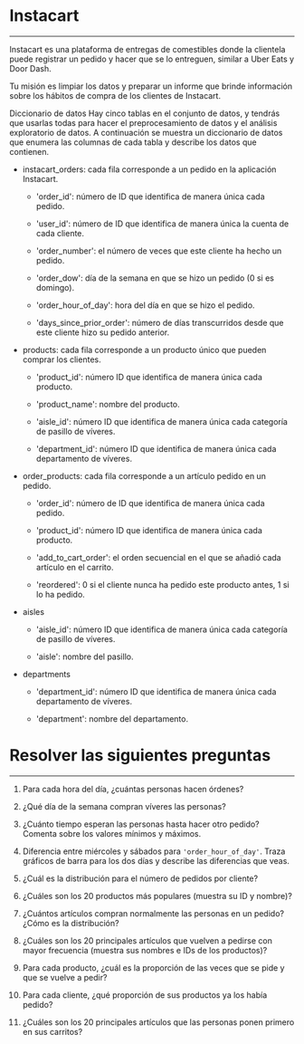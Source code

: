 # Instacart

---

Instacart es una plataforma de entregas de comestibles donde la clientela puede registrar un pedido y hacer que se lo entreguen, similar a Uber Eats y Door Dash.

Tu misión es limpiar los datos y preparar un informe que brinde información sobre los hábitos de compra de los clientes de Instacart.

Diccionario de datos
Hay cinco tablas en el conjunto de datos, y tendrás que usarlas todas para hacer el preprocesamiento de datos y el análisis exploratorio de datos. A continuación se muestra un diccionario de datos que enumera las columnas de cada tabla y describe los datos que contienen.

- instacart_orders: cada fila corresponde a un pedido en la aplicación Instacart.

  - 'order_id': número de ID que identifica de manera única cada pedido.

  - 'user_id': número de ID que identifica de manera única la cuenta de cada cliente.

  - 'order_number': el número de veces que este cliente ha hecho un pedido.

  - 'order_dow': día de la semana en que se hizo un pedido (0 si es domingo).

  - 'order_hour_of_day': hora del día en que se hizo el pedido.

  - 'days_since_prior_order': número de días transcurridos desde que este cliente hizo su pedido anterior.

- products: cada fila corresponde a un producto único que pueden comprar los clientes.

  - 'product_id': número ID que identifica de manera única cada producto.

  - 'product_name': nombre del producto.

  - 'aisle_id': número ID que identifica de manera única cada categoría de pasillo de víveres.

  - 'department_id': número ID que identifica de manera única cada departamento de víveres.

- order_products: cada fila corresponde a un artículo pedido en un pedido.

  - 'order_id': número de ID que identifica de manera única cada pedido.

  - 'product_id': número ID que identifica de manera única cada producto.

  - 'add_to_cart_order': el orden secuencial en el que se añadió cada artículo en el carrito.

  - 'reordered': 0 si el cliente nunca ha pedido este producto antes, 1 si lo ha pedido.

- aisles

  - 'aisle_id': número ID que identifica de manera única cada categoría de pasillo de víveres.

  - 'aisle': nombre del pasillo.

- departments

  - 'department_id': número ID que identifica de manera única cada departamento de víveres.

  - 'department': nombre del departamento.

# Resolver las siguientes preguntas

---

1. Para cada hora del día, ¿cuántas personas hacen órdenes?

2. ¿Qué día de la semana compran víveres las personas?

3. ¿Cuánto tiempo esperan las personas hasta hacer otro pedido? Comenta sobre los valores mínimos y máximos.

4. Diferencia entre miércoles y sábados para `'order_hour_of_day'`. Traza gráficos de barra para los dos días y describe las diferencias que veas.

5. ¿Cuál es la distribución para el número de pedidos por cliente?

6. ¿Cuáles son los 20 productos más populares (muestra su ID y nombre)?

7. ¿Cuántos artículos compran normalmente las personas en un pedido? ¿Cómo es la distribución?

8. ¿Cuáles son los 20 principales artículos que vuelven a pedirse con mayor frecuencia (muestra sus nombres e IDs de los productos)?

9. Para cada producto, ¿cuál es la proporción de las veces que se pide y que se vuelve a pedir?

10. Para cada cliente, ¿qué proporción de sus productos ya los había pedido?

11. ¿Cuáles son los 20 principales artículos que las personas ponen primero en sus carritos?
